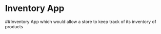 # Inventory App
##Inventory App which would allow a store to keep track of its inventory of products
